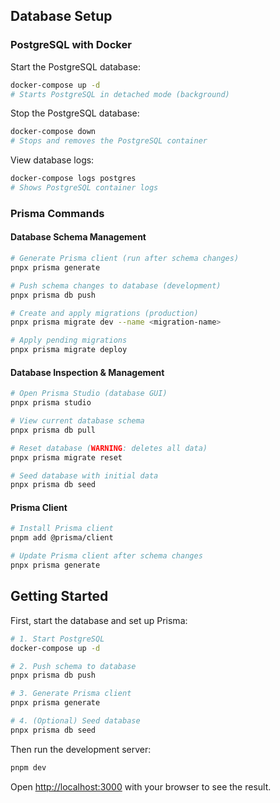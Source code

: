 ## Database Setup

### PostgreSQL with Docker

Start the PostgreSQL database:
```bash
docker-compose up -d
# Starts PostgreSQL in detached mode (background)
```

Stop the PostgreSQL database:
```bash
docker-compose down
# Stops and removes the PostgreSQL container
```

View database logs:
```bash
docker-compose logs postgres
# Shows PostgreSQL container logs
```

### Prisma Commands

#### Database Schema Management
```bash
# Generate Prisma client (run after schema changes)
pnpx prisma generate

# Push schema changes to database (development)
pnpx prisma db push

# Create and apply migrations (production)
pnpx prisma migrate dev --name <migration-name>

# Apply pending migrations
pnpx prisma migrate deploy
```

#### Database Inspection & Management
```bash
# Open Prisma Studio (database GUI)
pnpx prisma studio

# View current database schema
pnpx prisma db pull

# Reset database (WARNING: deletes all data)
pnpx prisma migrate reset

# Seed database with initial data
pnpx prisma db seed
```

#### Prisma Client
```bash
# Install Prisma client
pnpm add @prisma/client

# Update Prisma client after schema changes
pnpx prisma generate
```

## Getting Started

First, start the database and set up Prisma:

```bash
# 1. Start PostgreSQL
docker-compose up -d

# 2. Push schema to database
pnpx prisma db push

# 3. Generate Prisma client
pnpx prisma generate

# 4. (Optional) Seed database
pnpx prisma db seed
```

Then run the development server:

```bash
pnpm dev
```

Open [http://localhost:3000](http://localhost:3000) with your browser to see the result.
